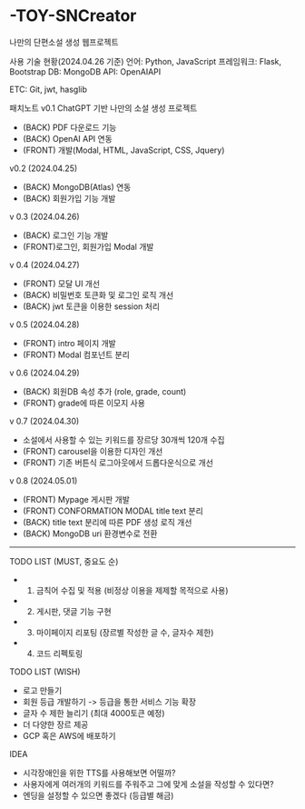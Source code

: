 # -TOY-SNCreator

나만의 단편소설 생성 웹프로젝트

사용 기술 현황(2024.04.26 기준)
언어: Python, JavaScript
프레임워크: Flask, Bootstrap
DB: MongoDB
API: OpenAIAPI

ETC: Git, jwt, hasglib

패치노트
v0.1
ChatGPT 기반 나만의 소설 생성 프로젝트

- (BACK) PDF 다운로드 기능
- (BACK) OpenAI API 연동
- (FRONT) 개발(Modal, HTML, JavaScript, CSS, Jquery)

v0.2 (2024.04.25)

- (BACK) MongoDB(Atlas) 연동
- (BACK) 회원가입 기능 개발

v 0.3 (2024.04.26)

- (BACK) 로그인 기능 개발
- (FRONT)로그인, 회원가입 Modal 개발

v 0.4 (2024.04.27)

- (FRONT) 모달 UI 개선
- (BACK) 비밀번호 토큰화 및 로그인 로직 개선
- (BACK) jwt 토큰을 이용한 session 처리

v 0.5 (2024.04.28)

- (FRONT) intro 페이지 개발
- (FRONT) Modal 컴포넌트 분리

v 0.6 (2024.04.29)

- (BACK) 회원DB 속성 추가 (role, grade, count)
- (FRONT) grade에 따른 이모지 사용

v 0.7 (2024.04.30)

- 소설에서 사용할 수 있는 키워드를 장르당 30개씩 120개 수집
- (FRONT) carousel을 이용한 디자인 개선
- (FRONT) 기존 버튼식 로그아웃에서 드롭다운식으로 개선

v 0.8 (2024.05.01)

- (FRONT) Mypage 게시판 개발
- (FRONT) CONFORMATION MODAL title text 분리
- (BACK) title text 분리에 따른 PDF 생성 로직 개선
- (BACK) MongoDB uri 환경변수로 전환

---

TODO LIST (MUST, 중요도 순)

- 1. 금칙어 수집 및 적용 (비정상 이용을 제제할 목적으로 사용)
- 2. 게시판, 댓글 기능 구현
- 3. 마이페이지 리포팅 (장르별 작성한 글 수, 글자수 제한)
- 4. 코드 리펙토링

TODO LIST (WISH)

- 로고 만들기
- 회원 등급 개발하기 -> 등급을 통한 서비스 기능 확장
- 글자 수 제한 늘리기 (최대 4000토큰 예정)
- 더 다양한 장르 제공
- GCP 혹은 AWS에 배포하기

IDEA

- 시각장애인을 위한 TTS를 사용해보면 어떨까?
- 사용자에게 여러개의 키워드를 주워주고 그에 맞게 소설을 작성할 수 있다면?
- 엔딩을 설정할 수 있으면 좋겠다 (등급별 해금)
